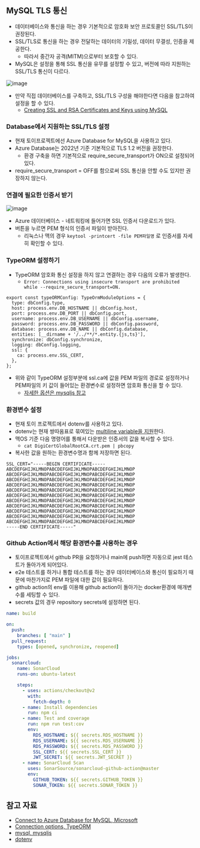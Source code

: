 ## MySQL TLS 통신

- 데이터베이스와 통신을 하는 경우 기본적으로 암호화 보안 프로토콜인 SSL/TLS이 권장된다.
- SSL/TLS로 통신을 하는 경우 전달하는 데이터의 기밀성, 데이터 무결성, 인증을 제공한다.
    - 따라서 중간자 공격(MITM)으로부터 보호할 수 있다.
- MySQL은 설정을 통해 SSL 통신을 유무를 설정할 수 있고, 버전에 따라 지원하는 SSL/TLS 통신이 다르다.

![image](https://user-images.githubusercontent.com/58586537/179375374-d9c611aa-046c-4bbc-b948-3cdcc34aea5d.png)

- 만약 직접 데이터베이스를 구축하고, SSL/TLS 구성을 해야한다면 다음을 참고하여 설정을 할 수 있다.
    - [Creating SSL and RSA Certificates and Keys using MySQL](https://dev.mysql.com/doc/refman/8.0/en/creating-ssl-rsa-files-using-mysql.html)
    
### Database에서 지원하는 SSL/TLS 설정

- 현재 토이프로젝트에선 Azure Database for MySQL을 사용하고 있다.
- Azure Database는 2022년 기준 기본적으로 TLS 1.2 버전을 권장한다.
    - 환경 구축을 하면 기본적으로 require_secure_transport가 ON으로 설정되어 있다.
- require_secure_transport = OFF를 함으로써 SSL 통신을 안할 수도 있지만 권장하지 않는다.

### 연결에 필요한 인증서 받기

![image](https://user-images.githubusercontent.com/58586537/179375376-0715c944-a74d-447a-9623-0b315cc8e523.png)

- Azure 데이터베이스 - 네트워킹에 들어가면 SSL 인증서 다운로드가 있다.
- 버튼을 누르면 PEM 형식의 인증서 파일이 받아진다.
    - 리눅스나 맥의 경우 `keytool -printcert -file PEM파일명` 로 인증서를 자세히 확인할 수 있다.

### TypeORM 설정하기

- TypeORM 암호화 통신 설정을 하지 않고 연결하는 경우 다음의 오류가 발생한다.
    - `Error: Connections using insecure transport are prohibited while --require_secure_transport=ON.`

```tsx
export const typeORMConfig: TypeOrmModuleOptions = {
  type: dbConfig.type,
  host: process.env.DB_HOSTNAME || dbConfig.host,
  port: process.env.DB_PORT || dbConfig.port,
  username: process.env.DB_USERNAME || dbConfig.username,
  password: process.env.DB_PASSWORD || dbConfig.password,
  database: process.env.DB_NAME || dbConfig.database,
  entities: [__dirname + '/../**/*.entity.{js,ts}'],
  synchronize: dbConfig.synchronize,
  logging: dbConfig.logging,
  ssl: {
    ca: process.env.SSL_CERT,
  },
};
```

- 위와 같이 TypeORM 설정부분에 ssl.ca에 값을 PEM 파일의 경로로 설정하거나 PEM파일의 키 값이 들어있는 환경변수로 설정하면 암호화 통신을 할 수 있다.
    - [자세한 옵션은 mysqljs 참고](https://github.com/mysqljs/mysql#ssl-options)

### 환경변수 설정

- 현재 토이 프로젝트에서 dotenv를 사용하고 있다.
- dotenv는 현재 쌍따옴표로 묶여있는 [multiline variable을 지원](https://github.com/bkeepers/dotenv#multi-line-values)한다.
- 맥OS 기준 다음 명령어를 통해서 다운받은 인증서의 값을 복사할 수 있다.
    - `cat DigiCertGlobalRootCA.crt.pem | pbcopy`
- 복사한 값을 원하는 환경변수명과 함께 저장하면 된다.

```
SSL_CERT="-----BEGIN CERTIFICATE-----
ABCDEFGHIJKLMNOPABCDEFGHIJKLMNOPABCDEFGHIJKLMNOP
ABCDEFGHIJKLMNOPABCDEFGHIJKLMNOPABCDEFGHIJKLMNOP
ABCDEFGHIJKLMNOPABCDEFGHIJKLMNOPABCDEFGHIJKLMNOP
ABCDEFGHIJKLMNOPABCDEFGHIJKLMNOPABCDEFGHIJKLMNOP
ABCDEFGHIJKLMNOPABCDEFGHIJKLMNOPABCDEFGHIJKLMNOP
ABCDEFGHIJKLMNOPABCDEFGHIJKLMNOPABCDEFGHIJKLMNOP
ABCDEFGHIJKLMNOPABCDEFGHIJKLMNOPABCDEFGHIJKLMNOP
ABCDEFGHIJKLMNOPABCDEFGHIJKLMNOPABCDEFGHIJKLMNOP
ABCDEFGHIJKLMNOPABCDEFGHIJKLMNOPABCDEFGHIJKLMNOP
ABCDEFGHIJKLMNOPABCDEFGHIJKLMNOPABCDEFGHIJKLMNOP
ABCDEFGHIJKLMNOPABCDEFGHIJKLMNOPABCDEFGHIJKLMNOP
-----END CERTIFICATE-----"
```

### Github Action에서 해당 환경변수를 사용하는 경우

- 토이프로젝트에서 github PR을 요청하거나 main에 push하면 자동으로 jest 테스트가 돌아가게 되어있다.
- e2e 테스트를 하거나 통합 테스트를 하는 경우 데이터베이스와 통신이 필요하기 때문에 마찬가지로 PEM 파일에 대한 값이 필요하다.
- github action의 env를 이용해 github action이 돌아가는 docker환경에 매개변수를 세팅할 수 있다.
- secrets 값의 경우 repository secrets에 설정하면 된다.

```yaml
name: build

on:
  push:
    branches: [ "main" ]
  pull_request:
    types: [opened, synchronize, reopened]

jobs:
  sonarcloud:
    name: SonarCloud
    runs-on: ubuntu-latest

    steps:
      - uses: actions/checkout@v2
        with:
          fetch-depth: 0
      - name: Install dependencies
        run: npm ci
      - name: Test and coverage
        run: npm run test:cov
        env:
          RDS_HOSTNAME: ${{ secrets.RDS_HOSTNAME }}
          RDS_USERNAME: ${{ secrets.RDS_USERNAME }}
          RDS_PASSWORD: ${{ secrets.RDS_PASSWORD }}
          SSL_CERT: ${{ secrets.SSL_CERT }}
          JWT_SECRET: ${{ secrets.JWT_SECRET }}
      - name: SonarCloud Scan
        uses: SonarSource/sonarcloud-github-action@master
        env:
          GITHUB_TOKEN: ${{ secrets.GITHUB_TOKEN }}
          SONAR_TOKEN: ${{ secrets.SONAR_TOKEN }}
```

## 참고 자료

- [Connect to Azure Database for MySQL, Microsoft](https://docs.microsoft.com/en-us/azure/mysql/flexible-server/how-to-connect-tls-ssl)
- [Connection options, TypeORM](https://orkhan.gitbook.io/typeorm/docs/connection-options)
- [mysql, mysqljs](https://github.com/mysqljs/mysql#ssl-options)
- [dotenv](https://github.com/bkeepers/dotenv#multi-line-values)